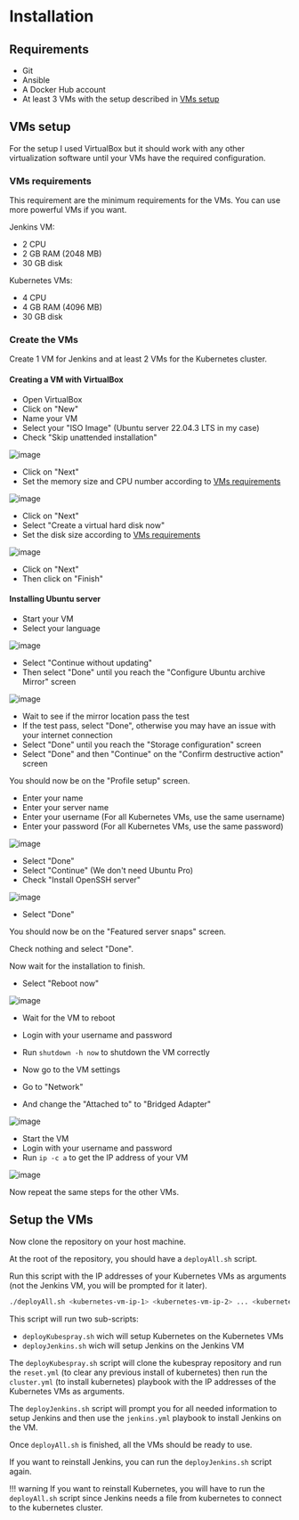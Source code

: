 # Installation

## Requirements

- Git
- Ansible
- A Docker Hub account
- At least 3 VMs with the setup described in [VMs setup](#vms-setup)

## VMs setup

For the setup I used VirtualBox but it should work with any other virtualization software until your VMs have the required configuration.

### VMs requirements

This requirement are the minimum requirements for the VMs. You can use more powerful VMs if you want.

Jenkins VM:

- 2 CPU
- 2 GB RAM (2048 MB)
- 30 GB disk

Kubernetes VMs:

- 4 CPU
- 4 GB RAM (4096 MB)
- 30 GB disk

### Create the VMs

Create 1 VM for Jenkins and at least 2 VMs for the Kubernetes cluster.

#### Creating a VM with VirtualBox

- Open VirtualBox
- Click on "New"
- Name your VM
- Select your "ISO Image" (Ubuntu server 22.04.3 LTS in my case)
- Check "Skip unattended installation"

![image](images/VMSetupPartOne.png)

- Click on "Next"
- Set the memory size and CPU number according to [VMs requirements](#vms-requirements)

![image](images/VMSetupPartTwo.png)

- Click on "Next"
- Select "Create a virtual hard disk now"
- Set the disk size according to [VMs requirements](#vms-requirements)

![image](images/VMSetupPartThree.png)

- Click on "Next"
- Then click on "Finish"

#### Installing Ubuntu server

- Start your VM
- Select your language

![image](images/OSSelectLanguage.png)

- Select "Continue without updating"
- Then select "Done" until you reach the "Configure Ubuntu archive Mirror" screen

![image](images/OSConfigureUbuntuArchiveMirror.png)

- Wait to see if the mirror location pass the test
- If the test pass, select "Done", otherwise you may have an issue with your internet connection
- Select "Done" until you reach the "Storage configuration" screen
- Select "Done" and then "Continue" on the "Confirm destructive action" screen

You should now be on the "Profile setup" screen.

- Enter your name
- Enter your server name
- Enter your username (For all Kubernetes VMs, use the same username)
- Enter your password (For all Kubernetes VMs, use the same password)

![image](images/OSProfileSetup.png)

- Select "Done"
- Select "Continue" (We don't need Ubuntu Pro)
- Check "Install OpenSSH server"

![image](images/OSInstallOpenSSHServer.png)

- Select "Done"

You should now be on the "Featured server snaps" screen.

Check nothing and select "Done".

<!-- ![image](images/OSFeaturedServerSnaps.png) -->

Now wait for the installation to finish.

- Select "Reboot now"

![image](images/OSRebootNow.png)

- Wait for the VM to reboot
- Login with your username and password
- Run `shutdown -h now` to shutdown the VM correctly

- Now go to the VM settings
- Go to "Network"
- And change the "Attached to" to "Bridged Adapter"

![image](images/VMSetupNetwork.png)

- Start the VM
- Login with your username and password
- Run `ip -c a` to get the IP address of your VM

![image](images/OSGetIp.png)

Now repeat the same steps for the other VMs.

## Setup the VMs

Now clone the repository on your host machine.

At the root of the repository, you should have a `deployAll.sh` script.

Run this script with the IP addresses of your Kubernetes VMs as arguments (not the Jenkins VM, you will be prompted for it later).

```bash
./deployAll.sh <kubernetes-vm-ip-1> <kubernetes-vm-ip-2> ... <kubernetes-vm-ip-n>
```

This script will run two sub-scripts:

- `deployKubespray.sh` wich will setup Kubernetes on the Kubernetes VMs
- `deployJenkins.sh` wich will setup Jenkins on the Jenkins VM

The `deployKubespray.sh` script will clone the kubespray repository and run the `reset.yml` (to clear any previous install of kubernetes) then run the `cluster.yml` (to install kubernetes) playbook with the IP addresses of the Kubernetes VMs as arguments.

The `deployJenkins.sh` script will prompt you for all needed information to setup Jenkins and then use the `jenkins.yml` playbook to install Jenkins on the VM.

Once `deployAll.sh` is finished, all the VMs should be ready to use.

If you want to reinstall Jenkins, you can run the `deployJenkins.sh` script again.

!!! warning
    If you want to reinstall Kubernetes, you will have to run the `deployAll.sh` script since Jenkins needs a file from kubernetes to connect to the kubernetes cluster.

